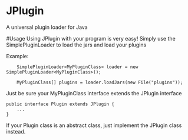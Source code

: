 JPlugin
=======

A universal plugin loader for Java

#Usage
Using JPlugin with your program is very easy! Simply use the SimplePluginLoader to load the jars and load your plugins

Example:

        SimplePluginLoader<MyPluginClass> loader = new SimplePluginLoader<MyPluginClass>();
        
        MyPluginClass[] plugins = loader.loadJars(new File("plugins"));
        
Just be sure your MyPluginClass interface extends the JPlugin interface

    public interface Plugin extends JPlugin {
        ...
    }
    
If your Plugin class is an abstract class, just implement the JPlugin class instead.
